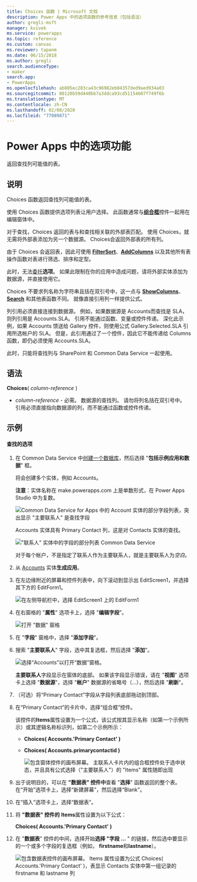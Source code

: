 ```yaml
---
title: Choices 函数 | Microsoft 文档
description: Power Apps 中的选项函数的参考信息（包括语法）
author: gregli-msft
manager: kvivek
ms.service: powerapps
ms.topic: reference
ms.custom: canvas
ms.reviewer: tapanm
ms.date: 06/15/2018
ms.author: gregli
search.audienceType:
- maker
search.app:
- PowerApps
ms.openlocfilehash: ab805ec283ca43c96982eb04357ded9aed934a03
ms.sourcegitcommit: 80120b59d440bb7a3ddca93cd51154607f749f6b
ms.translationtype: MT
ms.contentlocale: zh-CN
ms.lasthandoff: 02/08/2020
ms.locfileid: "77089871"
---
```

# <a name="choices-function-in-power-apps"></a>Power Apps 中的选项功能
返回查找列可能值的表。

## <a name="description"></a>说明
Choices 函数返回查找列可能值的表。  

使用 Choices 函数提供选项列表让用户选择。 此函数通常与[**组合框**](../controls/control-combo-box.md)控件一起用在编辑窗体中。

对于查找，Choices 返回的表与和查找相关联的外部表匹配。 使用 Choices，就无需将外部表添加为另一个数据源。 Choices会返回外部表的所有列。

由于 Choices 会返回表，因此可使用 [**Filter**](function-filter-lookup.md)[**Sort**](function-sort.md)、[**AddColumns**](function-table-shaping.md) 以及其他所有表操作函数对表进行筛选、排序和定型。 

此时，无法[委托](../delegation-overview.md)**选项**。 如果此限制在你的应用中造成问题，请将外部实体添加为数据源，并直接使用它。 

Choices 不要求列名称为字符串且括在双引号中，这一点与 [**ShowColumns**](function-table-shaping.md)、[**Search**](function-filter-lookup.md) 和其他表函数不同。 就像直接引用列一样提供公式。

列引用必须直接连接到数据源。 例如，如果数据源是 Accounts而查找是 SLA，则列引用是 Accounts.SLA。 引用不能通过函数、变量或控件传递。 深化此示例，如果 Accounts 馈送给 Gallery 控件，则使用公式 Gallery.Selected.SLA 引用所选帐户的 SLA。 但是，此引用通过了一个控件，因此它不能传递给 Columns 函数，即仍必须使用 Accounts.SLA。

此时，只能将查找列与 SharePoint 和 Common Data Service 一起使用。

## <a name="syntax"></a>语法
**Choices**( *column-reference* )

* *column-reference* - 必需。  数据源的查找列。 请勿将列名括在双引号中。 引用必须直接指向数据源的列，而不能通过函数或控件传递。

## <a name="examples"></a>示例

#### <a name="choices-for-a-lookup"></a>查找的选项

1. 在 Common Data Service 中[创建一个数据库](../../../administrator/create-database.md)，然后选择 "**包括示例应用和数据**" 框。

    将会创建多个实体，例如 Accounts。

    **注意**：实体名称在 make.powerapps.com 上是单数形式，在 Power Apps Studio 中为复数。

    ![Common Data Service for Apps 中的 Account 实体的部分字段列表，突出显示 "主要联系人" 是查找字段](media/function-choices/entity-account.png)

    Accounts 实体具有 Primary Contact 列，这是对 Contacts 实体的查找。  

    !["联系人" 实体中的字段的部分列表 Common Data Service](media/function-choices/entity-contact.png)

    对于每个帐户，不是指定了联系人作为主要联系人，就是主要联系人为*空白*。

1. 从 [Accounts](../data-platform-create-app.md) 实体**生成应用**。

1. 在左边缘附近的屏幕和控件列表中，向下滚动到显示出 EditScreen1，并选择其下方的 EditForm1。

    ![在左侧导航栏中，选择 EditScreen1 上的 EditForm1](media/function-choices/select-editform.png)

1. 在右窗格的 "**属性**" 选项卡上，选择 "**编辑字段**"。

    ![打开 "数据" 窗格](media/function-choices/open-data-pane.png)

1. 在 "**字段**" 窗格中，选择 "**添加字段**"。

1. 搜索 "**主要联系人**" 字段，选中其复选框，然后选择 "**添加**"。

    ![选择“Accounts”以打开“数据”窗格。](media/function-choices/field-list.png)

    **主要联系人**字段显示在窗体的底部。 如果该字段显示错误，请在 "**视图**" 选项卡上选择 "**数据源**"，选择 "**帐户**" 数据源的省略号（...），然后选择 "**刷新**"。

1. （可选）将“Primary Contact”字段从字段列表底部拖动到顶部。

1. 在“Primary Contact”的卡片中，选择“组合框”控件。

    该控件的**Items**属性设置为一个公式，该公式按其显示名称（如第一个示例所示）或其逻辑名称标识列，如第二个示例所示：

   - **Choices( Accounts.'Primary Contact' )**
   - **Choices( Accounts.primarycontactid )**

     ![包含窗体控件的画布屏幕。 主联系人卡片内的组合框控件处于选中状态，并且具有公式选择（"主要联系人"）的 "Items" 属性随即出现](media/function-choices/accounts-primary-contact.png)

1. 出于说明目的，可以在 **"数据表" 控件中**查看 "**选择**" 函数返回的整个表。  在“开始”选项卡上，选择“新建屏幕”，然后选择“Blank”。

1. 在“插入”选项卡上，选择“数据表”。

1. 将 **"数据表" 控件的** **Items**属性设置为以下公式：

     **Choices( Accounts.'Primary Contact' )**

1. 在 "**数据表**" 控件的中间，选择开始**选择 "字段 ...** " 的链接，然后选中要显示的一个或多个字段的复选框（例如， **firstname**和**lastname**）。

     ![包含数据表控件的画布屏幕。 Items 属性设置为公式 Choices( Accounts.'Primary Contact' )，表显示 Contacts 实体中第一组记录的 firstname 和 lastname 列](media/function-choices/full-accounts-pc.png)